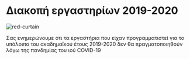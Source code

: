 # Διακοπή εργαστηρίων 2019-2020

![red-curtain](https://github.com/theatrikiopa/theatrikiopa.eu/assets/16403754/711301f4-e76d-4d71-9bf7-8278fb5b0203)

Σας ενημερώνουμε ότι τα εργαστήρια που είχαν προγραμματιστεί για το υπόλοιπο του ακαδημαϊκού έτους 2019-2020 δεν θα πραγματοποιηθούν λόγω της πανδημίας του ιού COVID-19
